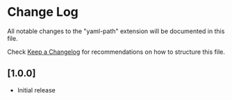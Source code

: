 # Change Log

All notable changes to the "yaml-path" extension will be documented in this file.

Check [Keep a Changelog](http://keepachangelog.com/) for recommendations on how to structure this file.

## [1.0.0]

- Initial release
